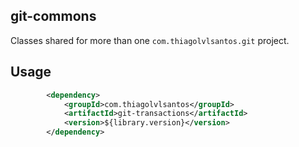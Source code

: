 ## git-commons

Classes shared for more than one `com.thiagolvlsantos.git` project.

## Usage

```xml
		<dependency>
			<groupId>com.thiagolvlsantos</groupId>
			<artifactId>git-transactions</artifactId>
			<version>${library.version}</version>
		</dependency>
```
